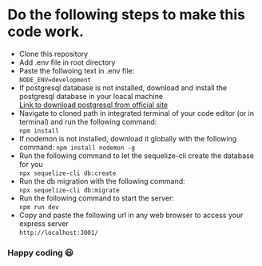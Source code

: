 # Do the following steps to make this code work.

- Clone this repository
- Add .env file in root directory
- Paste the follwoing text in .env file: \
``NODE_ENV=development``
- If postgresql database is not installed, download and install the postgresql database in your loacal machine\
[Link to download postgresql from official site](https://www.postgresql.org/download/)
- Navigate to cloned path in integrated terminal of your code editor (or in terminal) and run the following command:\
``npm install``
- If nodemon is not installed, download it globally with the following command:
``npm install nodemon -g``
- Run the following command to let the sequelize-cli create the database for you\
``npx sequelize-cli db:create``
- Run the db migration with the following command:\
``npx sequelize-cli db:migrate``
- Run the following command to start the server:\
``npm run dev``
- Copy and paste the following url in any web browser to access your express server\
``http://localhost:3001/``

### Happy coding :smiley:


